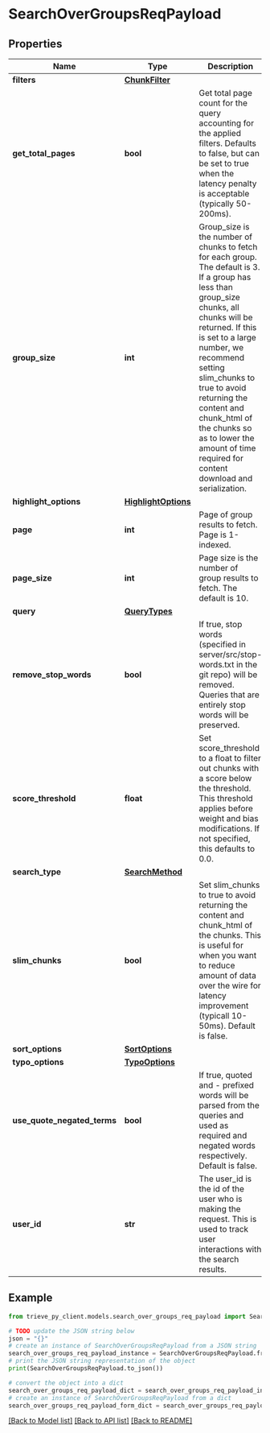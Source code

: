 # SearchOverGroupsReqPayload


## Properties

Name | Type | Description | Notes
------------ | ------------- | ------------- | -------------
**filters** | [**ChunkFilter**](ChunkFilter.md) |  | [optional] 
**get_total_pages** | **bool** | Get total page count for the query accounting for the applied filters. Defaults to false, but can be set to true when the latency penalty is acceptable (typically 50-200ms). | [optional] 
**group_size** | **int** | Group_size is the number of chunks to fetch for each group. The default is 3. If a group has less than group_size chunks, all chunks will be returned. If this is set to a large number, we recommend setting slim_chunks to true to avoid returning the content and chunk_html of the chunks so as to lower the amount of time required for content download and serialization. | [optional] 
**highlight_options** | [**HighlightOptions**](HighlightOptions.md) |  | [optional] 
**page** | **int** | Page of group results to fetch. Page is 1-indexed. | [optional] 
**page_size** | **int** | Page size is the number of group results to fetch. The default is 10. | [optional] 
**query** | [**QueryTypes**](QueryTypes.md) |  | 
**remove_stop_words** | **bool** | If true, stop words (specified in server/src/stop-words.txt in the git repo) will be removed. Queries that are entirely stop words will be preserved. | [optional] 
**score_threshold** | **float** | Set score_threshold to a float to filter out chunks with a score below the threshold. This threshold applies before weight and bias modifications. If not specified, this defaults to 0.0. | [optional] 
**search_type** | [**SearchMethod**](SearchMethod.md) |  | 
**slim_chunks** | **bool** | Set slim_chunks to true to avoid returning the content and chunk_html of the chunks. This is useful for when you want to reduce amount of data over the wire for latency improvement (typicall 10-50ms). Default is false. | [optional] 
**sort_options** | [**SortOptions**](SortOptions.md) |  | [optional] 
**typo_options** | [**TypoOptions**](TypoOptions.md) |  | [optional] 
**use_quote_negated_terms** | **bool** | If true, quoted and - prefixed words will be parsed from the queries and used as required and negated words respectively. Default is false. | [optional] 
**user_id** | **str** | The user_id is the id of the user who is making the request. This is used to track user interactions with the search results. | [optional] 

## Example

```python
from trieve_py_client.models.search_over_groups_req_payload import SearchOverGroupsReqPayload

# TODO update the JSON string below
json = "{}"
# create an instance of SearchOverGroupsReqPayload from a JSON string
search_over_groups_req_payload_instance = SearchOverGroupsReqPayload.from_json(json)
# print the JSON string representation of the object
print(SearchOverGroupsReqPayload.to_json())

# convert the object into a dict
search_over_groups_req_payload_dict = search_over_groups_req_payload_instance.to_dict()
# create an instance of SearchOverGroupsReqPayload from a dict
search_over_groups_req_payload_form_dict = search_over_groups_req_payload.from_dict(search_over_groups_req_payload_dict)
```
[[Back to Model list]](../README.md#documentation-for-models) [[Back to API list]](../README.md#documentation-for-api-endpoints) [[Back to README]](../README.md)


